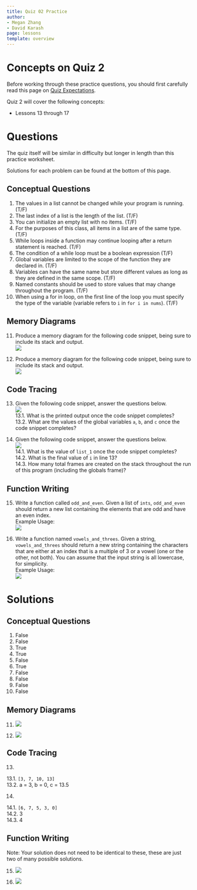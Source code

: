 ```yaml
---
title: Quiz 02 Practice
author:
- Megan Zhang
- David Karash
page: lessons
template: overview
---
```


# Concepts on Quiz 2

Before working through these practice questions, you should first carefully read this page on [Quiz Expectations](/resources/quiz-expectations.html).

Quiz 2 will cover the following concepts:

* Lessons 13 through 17

# Questions

The quiz itself will be similar in difficulty but longer in length than this practice worksheet.

Solutions for each problem can be found at the bottom of this page.

## Conceptual Questions

1. The values in a list cannot be changed while your program is running. (T/F)
2. The last index of a list is the length of the list. (T/F)
3. You can initialize an empty list with no items. (T/F)
4. For the purposes of this class, all items in a list are of the same type. (T/F)
5. While loops inside a function may continue looping after a return statement is reached. (T/F)
6. The condition of a while loop must be a boolean expression (T/F)
7. Global variables are limited to the scope of the function they are declared in. (T/F)
8. Variables can have the same name but store different values as long as they are defined in the same scope. (T/F)
9. Named constants should be used to store values that may change throughout the program. (T/F)
10. When using a for in loop, on the first line of the loop you must specify the type of the variable (variable refers to `i` in `for i in nums`). (T/F)

## Memory Diagrams

11. Produce a memory diagram for the following code snippet, being sure to include its stack and output.  
![](/static/practice_worksheets/fa21/qz02-question11.png)

12. Produce a memory diagram for the following code snippet, being sure to include its stack and output.  
![](/static/practice_worksheets/fa21/qz02-question12new.png)

## Code Tracing
13. Given the following code snippet, answer the questions below.  
![](/static/practice_worksheets/fa21/qz02-question13.png)  
13.1. What is the printed output once the code snippet completes?  
13.2. What are the values of the global variables `a`, `b`, and `c` once the code snippet completes?

14. Given the following code snippet, answer the questions below.  
![](/static/practice_worksheets/fa21/qz02-question14.png)  
14.1. What is the value of `list_1` once the code snippet completes?  
14.2. What is the final value of `i` in line 13?  
14.3. How many total frames are created on the stack throughout the run of this program (including the globals frame)?

## Function Writing

15. Write a function called `odd_and_even`. Given a list of `ints`, `odd_and_even` should return a new list containing the elements that are odd and have an even index.  
Example Usage:  
![](/static/practice_worksheets/fa21/qz02-question15demo.png)

16. Write a function named `vowels_and_threes`. Given a string, `vowels_and_threes` should return a new string containing the characters that are either at an index that is a multiple of 3 or a vowel (one or the other, not both). You can assume that the input string is all lowercase, for simplicity.  
Example Usage:  
![](/static/practice_worksheets/fa21/qz02-question16demo.png)

# Solutions

## Conceptual Questions

1. False
2. False
3. True
4. True
5. False
6. True
7. False
8. False
9. False
10. False

## Memory Diagrams

11. ![](/static/practice_worksheets/fa21/qz02-solution11.png)

12. ![](/static/practice_worksheets/fa21/qz02-solution12n.png)

## Code Tracing
13.  
13.1. `[3, 7, 10, 13]`  
13.2. a = 3, b = 0, c = 13.5

14.  
14.1. `[6, 7, 5, 3, 0]`  
14.2. 3  
14.3. 4

## Function Writing

Note:  Your solution does not need to be identical to these, these are just two of many possible solutions.

15. ![](/static/practice_worksheets/fa21/qz02-solution15.png)

16. ![](/static/practice_worksheets/fa21/qz02-solution16.png)